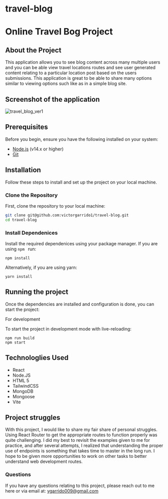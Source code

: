 # travel-blog

# Online Travel Bog Project

## About the Project
 
 This application allows you to see blog content across many multiple users and you can be able view travel locations routes and see user generated content relating to a particular location post based on the users submissions. This application is great to be able to share many options similar to viewing options such like as in a simple blog site.


## Screenshot of the application
![travel_blog_ver1](https://github.com/victorgarrido1/travel-blog/assets/139294878/122d7138-b042-4715-91ce-c21a90bd7eee)


## Prerequisites

Before you begin, ensure you have the following installed on your system:

- [Node.js](https://nodejs.org/en/download/) (v14.x or higher)
- [Git](https://git-scm.com/downloads)

## Installation

Follow these steps to install and set up the project on your local machine.

### Clone the Repository ##

First, clone the repository to your local machine:

```bash
git clone git@github.com:victorgarrido1/travel-blog.git
cd travel-blog
```

### Install Dependenices

Install the required dependenices using your package manager. If you are using `npm ` run:


```
npm install
```

Alternatively, if you are using yarn:

```
yarn install
```

## Running the project 

Once the dependencies are installed and configuration is done, you can start the project:

For development

To start the project in development mode with live-reloading:

```
npm run build
npm start
```


## Technologlies Used

* React
* Node.JS
* HTML 5
* TailwindCSS
* MongoDB
* Mongoose
* Vite


## Project struggles 
With this project, I would like to share my fair share of personal struggles. Using React Router to get the appropriate routes to function properly was quite challenging. I did my best to revisit the examples given to me for practice, and after several attempts, I realized that understanding the proper use of endpoints is something that takes time to master in the long run. I hope to be given more opportunities to work on other tasks to better understand web development routes.


### Questions


If you have any questions relating to this project, please reach out to me here or via email at: vgarrido009@gmail.com
